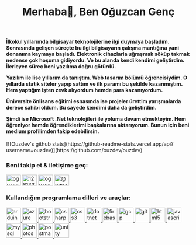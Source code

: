 <h1 align="center">Merhaba👋, Ben Oğuzcan Genç</h1> <br>

<h4>İlkokul yıllarımda bilgisayar teknolojilerine ilgi duymaya başladım.
Sonrasında gelişen süreçte bu ilgi bilgisayarın çalışma mantığına yani donanıma kaymaya başladı. Elektronik cihazlarla uğraşmak söküp takmak nedense çok hoşuma gidiyordu. Ve bu alanda kendi kendimi geliştirdim. İlerleyen süreç beni yazılıma doğru götürdü.

Yazılım ile lise yıllarım da tanıştım. Web tasarım bölümü öğrencisiydim. O yıllarda statik siteler yapıp sattım ve ilk paramı bu şekilde kazanmıştım. Hem yaptığım işten zevk alıyordum hemde para kazanıyordum.

Üniversite önlisans eğitimi esnasında ise projeler ürettim yarışmalarda derece sahibi oldum. Bu sayede kendimi daha da geliştirdim.

Şimdi ise Microsoft .Net teknolojileri ile yoluma devam etmekteyim. Hem öğreniyor hemde öğrendiklerimi başkalarına aktarıyorum. Bunun için beni medium profilimden takip edebilirsin.
</h4>
[![Ouzdev's github stats](https://github-readme-stats.vercel.app/api?username=ouzdev)](https://github.com/ouzdev/ouzdev)




<h3 align="left">Beni takip et & iletişime geç:</h3>
<p align="left">
<a href="https://linkedin.com/in/oguzcan-genc" target="blank"><img align="center" src="https://cdn.jsdelivr.net/npm/simple-icons@3.0.1/icons/linkedin.svg" alt="oguzcan-genc" height="30" width="40" /></a>
<a href="https://stackoverflow.com/users/12813338" target="blank"><img align="center" src="https://cdn.jsdelivr.net/npm/simple-icons@3.0.1/icons/stackoverflow.svg" alt="12813338" height="30" width="40" /></a>
<a href="https://instagram.com/_oguzcangenc" target="blank"><img align="center" src="https://cdn.jsdelivr.net/npm/simple-icons@3.0.1/icons/instagram.svg" alt="oguzcan.genc" height="30" width="40" /></a>
<a href="https://medium.com/@oguzcangenc" target="blank"><img align="center" src="https://cdn.jsdelivr.net/npm/simple-icons@3.0.1/icons/medium.svg" alt="@oguzcangenc" height="30" width="40" /></a>
</p>

<h3 align="left">Kullandığım programlama dilleri ve araçlar:</h3>
<p align="left"> <a href="https://www.arduino.cc/" target="_blank"> <img src="https://cdn.worldvectorlogo.com/logos/arduino-1.svg" alt="arduino" width="40" height="40"/> </a> <a href="https://azure.microsoft.com/en-in/" target="_blank"> <img src="https://www.vectorlogo.zone/logos/microsoft_azure/microsoft_azure-icon.svg" alt="azure" width="40" height="40"/> </a> <a href="https://getbootstrap.com" target="_blank"> <img src="https://devicons.github.io/devicon/devicon.git/icons/bootstrap/bootstrap-plain.svg" alt="bootstrap" width="40" height="40"/> </a> <a href="https://www.w3schools.com/cs/" target="_blank"> <img src="https://devicons.github.io/devicon/devicon.git/icons/csharp/csharp-original.svg" alt="csharp" width="40" height="40"/> </a> <a href="https://www.w3schools.com/css/" target="_blank"> <img src="https://devicons.github.io/devicon/devicon.git/icons/css3/css3-original-wordmark.svg" alt="css3" width="40" height="40"/> </a> <a href="https://dotnet.microsoft.com/" target="_blank"> <img src="https://devicons.github.io/devicon/devicon.git/icons/dot-net/dot-net-original-wordmark.svg" alt="dotnet" width="40" height="40"/> </a> <a href="https://firebase.google.com/" target="_blank"> <img src="https://www.vectorlogo.zone/logos/firebase/firebase-icon.svg" alt="firebase" width="40" height="40"/> </a> <a href="https://cloud.google.com" target="_blank"> <img src="https://www.vectorlogo.zone/logos/google_cloud/google_cloud-icon.svg" alt="gcp" width="40" height="40"/> </a> <a href="https://git-scm.com/" target="_blank"> <img src="https://www.vectorlogo.zone/logos/git-scm/git-scm-icon.svg" alt="git" width="40" height="40"/> </a> <a href="https://www.w3.org/html/" target="_blank"> <img src="https://devicons.github.io/devicon/devicon.git/icons/html5/html5-original-wordmark.svg" alt="html5" width="40" height="40"/> </a> <a href="https://developer.mozilla.org/en-US/docs/Web/JavaScript" target="_blank"> <img src="https://devicons.github.io/devicon/devicon.git/icons/javascript/javascript-original.svg" alt="javascript" width="40" height="40"/> </a> <a href="https://www.mysql.com/" target="_blank"> <img src="https://devicons.github.io/devicon/devicon.git/icons/mysql/mysql-original-wordmark.svg" alt="mysql" width="40" height="40"/> </a> <a href="https://www.photoshop.com/en" target="_blank"> <img src="https://devicons.github.io/devicon/devicon.git/icons/photoshop/photoshop-plain.svg" alt="photoshop" width="40" height="40"/> </a> <a href="https://postman.com" target="_blank"> <img src="https://www.vectorlogo.zone/logos/getpostman/getpostman-icon.svg" alt="postman" width="40" height="40"/> </a> <a href="https://unity.com/" target="_blank"> <img src="https://www.vectorlogo.zone/logos/unity3d/unity3d-icon.svg" alt="unity" width="40" height="40"/> </a> </p>



